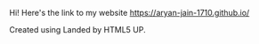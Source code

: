 Hi! Here's the link to my website https://aryan-jain-1710.github.io/

Created using Landed by HTML5 UP.

